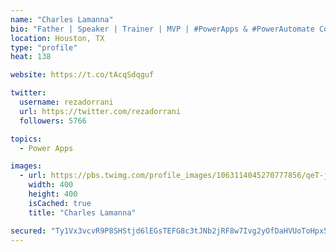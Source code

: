 ```yaml
---
name: "Charles Lamanna"
bio: "Father | Speaker | Trainer | MVP | #PowerApps & #PowerAutomate Community Super User | YouTuber Right-pointing triangle http://youtube.com/c/rezadorrani | Learn - Share - Clockwise rightwards and leftwards open circle arrows"
location: Houston, TX
type: "profile"
heat: 138

website: https://t.co/tAcqSdqguf

twitter:
  username: rezadorrani
  url: https://twitter.com/rezadorrani
  followers: 5766

topics:
  - Power Apps

images:
  - url: https://pbs.twimg.com/profile_images/1063114045270777856/qeT-jpWr_400x400.jpg
    width: 400
    height: 400
    isCached: true
    title: "Charles Lamanna"

secured: "Ty1Vx3vcvR9P8SHStjd6lEGsTEFG8c3tJNb2jRF8w7Ivg2yOfDaHVUoToHpx5ihuODfFQpMejuHiVK2Rd1uWmR6yuOTFprYuo3BkRYU4ztUAdCRFEUxqlHkYIlq2zNIZ5q1bngSd28+6p3kBGrYXTeBbBFuZo2rf3i68JAEK4YO4KS8/KiM6IAx6F9I+s52CzuXoqNp0G7cFvtg1PG/6S/FGnb5wNwrQoHxkNLxsoPUPXTKbM9BKiYU0Wyh173Ub+oEND6Ndoj+YE9smeLz+vwLC5Y9/LrY1i7PcZZmTmyjVN2ldFhFvrB5JUjLTWCoiQlTYrIX2LwrbLZCyKoAwCd4+HzgPTx5xJ83JbAFMlRWpYDJ6hGs2ulEkXMWeSLrW59Y7E4WuXQcoEWxP83fVoH2HYCaB2MTDws4BeEIGcOs=;K2hWYFfJvs0GSdQyMzHJBA=="
---
```


